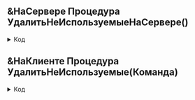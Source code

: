 ## &НаСервере Процедура УдалитьНеИспользуемыеНаСервере()
 <details> <summary> Код  </summary>
 
	
	ЗапросПервый = Новый Запрос;
	ЗапросПервый.Текст = 
	"ВЫБРАТЬ
	|	УчетIDZAKaza.IDZAKaza КАК IDZAKaza
	|ИЗ
	|	РегистрСведений.УчетIDZAKaza КАК УчетIDZAKaza";
	
	РезультатЗапроса = ЗапросПервый.Выполнить();
	
	Выборка1 = РезультатЗапроса.Выбрать();
	
	Пока Выборка1.Следующий() Цикл
		
		ЗапросВторой = Новый Запрос;
		ЗапросВторой.Текст = 
		"ВЫБРАТЬ
		|	ЗаказКлиентаТовары.Ссылка КАК Ссылка
		|ИЗ
		|	Документ.ЗаказКлиента.Товары КАК ЗаказКлиентаТовары
		|ГДЕ
		|	ЗаказКлиентаТовары.IDZAKaza = &IDZAKaza";
		
		ЗапросВторой.УстановитьПараметр("IDZAKaza", Выборка1.IDZAKaza);
		
		Выборка2 = ЗапросВторой.Выполнить().Выгрузить();
		Если Выборка2.Количество()=0 тогда
			
			ЗапросТретий = Новый Запрос;
			ЗапросТретий.Текст = 
			"ВЫБРАТЬ
			|	ПроизводствоБезЗаказаВыходныеИзделия.Ссылка КАК Ссылка
			|ИЗ
			|	Документ.ПроизводствоБезЗаказа.ВыходныеИзделия КАК ПроизводствоБезЗаказаВыходныеИзделия
			|ГДЕ
			|	ПроизводствоБезЗаказаВыходныеИзделия.IDZAKaza = &IDZAKaza";
			
			ЗапросТретий.УстановитьПараметр("IDZAKaza", Выборка1.IDZAKaza);
			
			Выборка3 = ЗапросТретий.Выполнить().Выгрузить();
			Если Выборка3.Количество()=0 тогда   
				
				ЗапросЧетвертый = Новый Запрос;
				ЗапросЧетвертый.Текст = 
				"ВЫБРАТЬ
				|	СборкаТоваров.Ссылка КАК Ссылка
				|ИЗ
				|	Документ.СборкаТоваров КАК СборкаТоваров
				|ГДЕ
				|	СборкаТоваров.IDZAKAZA = &IDZAKAZA";
				
				ЗапросЧетвертый.УстановитьПараметр("IDZAKaza", Выборка1.IDZAKaza);
				
				Выборка4 = ЗапросЧетвертый.Выполнить().Выгрузить();
				Если Выборка4.Количество()=0 тогда   
					Набор = РегистрыСведений.УчетIDZAKaza.СоздатьНаборЗаписей();    
					Набор.Отбор.IDZAKaza.Установить(Выборка1.IDZAKAZA);                              
					Набор.Записать(); 
				КонецЕсли;  
			КонецЕсли;  
		КонецЕсли;  
	КонецЦикла;
</details>

## &НаКлиенте Процедура УдалитьНеИспользуемые(Команда)
 <details> <summary> Код  </summary>

   
	УдалитьНеИспользуемыеНаСервере();
 </details>

